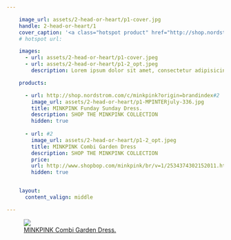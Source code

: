 ```yaml
---

    image_url: assets/2-head-or-heart/p1-cover.jpg
    handle: 2-head-or-heart/1
    cover_caption: '<a class="hotspot product" href="http://shop.nordstrom.com/c/minkpink?origin=brandindex#2"> MINKPINK Funday Sunday Dress.</a>'
    # hotspot url: 

    images:
      - url: assets/2-head-or-heart/p1-cover.jpeg
      - url: assets/2-head-or-heart/p1-2_opt.jpeg
        description: Lorem ipsum dolor sit amet, consectetur adipisicing elit, sed do eiusmod tempor incididunt ut labore et dolore magna aliqua. Ut enim ad minim veniam, quis nostrud exercitation ullamco laboris nisi ut aliquip ex ea commodo consequat. Duis aute irure dolor in reprehenderit in voluptate velit esse cillum dolore eu fugiat nulla pariatur. Excepteur sint occaecat cupidatat non proident, sunt in culpa qui officia deserunt mollit anim id est laborum.

    products:

      - url: http://shop.nordstrom.com/c/minkpink?origin=brandindex#2
        image_url: assets/2-head-or-heart/p1-MPINTERjuly-336.jpg
        title: MINKPINK Funday Sunday Dress.
        description: SHOP THE MINKPINK COLLECTION
        hidden: true
        
      - url: #2
        image_url: assets/2-head-or-heart/p1-2_opt.jpeg
        title: MINKPINK Combi Garden Dress
        description: SHOP THE MINKPINK COLLECTION
        price: 
        url: http://www.shopbop.com/minkpink/br/v=1/2534374302152011.htm#3
        hidden: true


    layout:
      content_valign: middle

---
```



<figure>
  <img src="../assets/2-head-or-heart/p1-2_opt.jpeg">
  <figcaption class="inset">
    <a class="hotspot product" href="http://www.shopbop.com/minkpink/br/v=1/2534374302152011.htm#3">MINKPINK Combi Garden Dress.</a>    
  </figcaption>
</figure>
